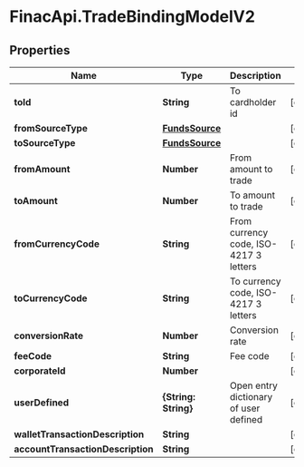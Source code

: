 # FinacApi.TradeBindingModelV2

## Properties
Name | Type | Description | Notes
------------ | ------------- | ------------- | -------------
**toId** | **String** | To cardholder id | [optional] 
**fromSourceType** | [**FundsSource**](FundsSource.md) |  | [optional] 
**toSourceType** | [**FundsSource**](FundsSource.md) |  | [optional] 
**fromAmount** | **Number** | From amount to trade | [optional] 
**toAmount** | **Number** | To amount to trade | [optional] 
**fromCurrencyCode** | **String** | From currency code, ISO-4217 3 letters | [optional] 
**toCurrencyCode** | **String** | To currency code, ISO-4217 3 letters | [optional] 
**conversionRate** | **Number** | Conversion rate | [optional] 
**feeCode** | **String** | Fee code | [optional] 
**corporateId** | **Number** |  | [optional] 
**userDefined** | **{String: String}** | Open entry dictionary of user defined | [optional] 
**walletTransactionDescription** | **String** |  | [optional] 
**accountTransactionDescription** | **String** |  | [optional] 
